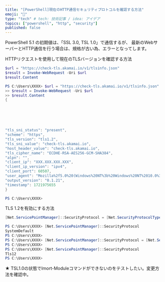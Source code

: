 ```yaml
---
title: "[PowerShell]現在のHTTP通信セキュリティプロトコルを確認する方法"
emoji: "📌"
type: "tech" # tech: 技術記事 / idea: アイデア
topics: ["powershell", "http", "security"]
published: false
---
```


PowerShell 5.1 の初期値は、「SSL 3.0, TSL 1.0」で通信するが、
最新のWebサーバーとHTTP通信を行う場合は、規格が古い為、エラーとなってします。

HTTPリクエストを使用して現在のTLSバージョンを確認する方法

```powershell
$url = "https://check-tls.akamai.io/v1/tlsinfo.json"
$result = Invoke-WebRequest -Uri $url
$result.Content
```

```powershell
PS C:\Users\XXXX> $url = "https://check-tls.akamai.io/v1/tlsinfo.json"
>> $result = Invoke-WebRequest -Uri $url
>> $result.Content
{






"tls_sni_status": "present",
"scheme": "https",
"tls_version": "tls1.2",
"tls_sni_value": "check-tls.akamai.io",
"host_header_value": "check-tls.akamai.io",
"tls_cipher_name": "ECDHE-RSA-AES256-GCM-SHA384",
"alpn": "",
"client_ip": "XXX.XXX.XXX.XXX",
"client_ip_version": "ipv4",
"client_port": 60507,
"user_agent": "Mozilla%2f5.0%20(Windows%20NT%3b%20Windows%20NT%2010.0%3b%20ja-JP)%20WindowsPowerShell%2f5.1.19041.4648",
"output_version": "0.1.21",
"timestamp": 1721975655
}

PS C:\Users\XXXX>
```

TLS 1.2を有効にする方法

```powershell
[Net.ServicePointManager]::SecurityProtocol = [Net.SecurityProtocolType]::Tls12
```

```powershell
PS C:\Users\XXXX> [Net.ServicePointManager]::SecurityProtocol
SystemDefault
PS C:\Users\XXXX>
PS C:\Users\XXXX> [Net.ServicePointManager]::SecurityProtocol = [Net.SecurityProtocolType]::Tls12
PS C:\Users\XXXX>
PS C:\Users\XXXX> [Net.ServicePointManager]::SecurityProtocol
Tls12
PS C:\Users\XXXX>
```

★ TSL1.0の状態でImort-Moduleコマンドができないのをテストしたい。変更方法を確認中。
